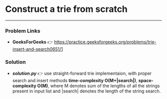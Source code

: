 # Construct a trie from scratch

---

### Problem Links
- **__GeeksForGeeks__** :point_right: https://practice.geeksforgeeks.org/problems/trie-insert-and-search0651/1

### Solution
- **_solution.py_** :point_right: use straight-forward trie implementaion, with proper search and insert methods **time-complexity O(M+|search|)**, **space-complexity O(M)**, where M denotes sum of the lengths of all the strings present in input list and |search| denotes the length of the string search.
